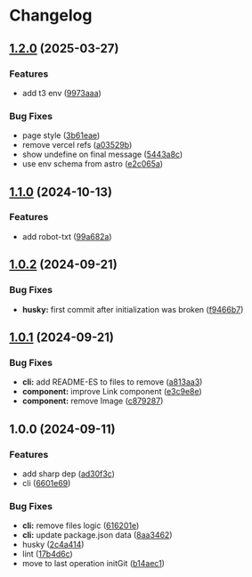 # Changelog

## [1.2.0](https://github.com/Pkcarreno/astro-minimal-template/compare/v1.1.0...v1.2.0) (2025-03-27)


### Features

* add t3 env ([9973aaa](https://github.com/Pkcarreno/astro-minimal-template/commit/9973aaa71ca62e2e19df51190e42c943b1f7599a))


### Bug Fixes

* page style ([3b61eae](https://github.com/Pkcarreno/astro-minimal-template/commit/3b61eaecb07d34f6cc8145e6ddfcace746e61bb3))
* remove vercel refs ([a03529b](https://github.com/Pkcarreno/astro-minimal-template/commit/a03529b1409f8ec5af2a317df40dbcde1e877080))
* show undefine on final message ([5443a8c](https://github.com/Pkcarreno/astro-minimal-template/commit/5443a8c6bbad6d21dcd5d1b0d20aa2d574ca8295))
* use env schema from astro ([e2c065a](https://github.com/Pkcarreno/astro-minimal-template/commit/e2c065ab13a342c5cdb0ce1c33257bf187c493ff))

## [1.1.0](https://github.com/Pkcarreno/astro-minimal-template/compare/v1.0.2...v1.1.0) (2024-10-13)


### Features

* add robot-txt ([99a682a](https://github.com/Pkcarreno/astro-minimal-template/commit/99a682ada659d849bab83c5611f3d1ad1b40503e))

## [1.0.2](https://github.com/Pkcarreno/astro-minimal-template/compare/v1.0.1...v1.0.2) (2024-09-21)


### Bug Fixes

* **husky:** first commit after initialization was broken ([f9466b7](https://github.com/Pkcarreno/astro-minimal-template/commit/f9466b7d2a3d0d91365b121eb47c7c162494e43f))

## [1.0.1](https://github.com/Pkcarreno/astro-minimal-template/compare/v1.0.0...v1.0.1) (2024-09-21)


### Bug Fixes

* **cli:** add README-ES to files to remove ([a813aa3](https://github.com/Pkcarreno/astro-minimal-template/commit/a813aa335e42aebd1cb1f7be292fea1d459e3cd3))
* **component:** improve Link component ([e3c9e8e](https://github.com/Pkcarreno/astro-minimal-template/commit/e3c9e8e65844e4a8b17154f5bb95fbb0010f9fe7))
* **component:** remove Image ([c879287](https://github.com/Pkcarreno/astro-minimal-template/commit/c8792875cbfa8ae97718e478c50ecbc6db61a8e9))

## 1.0.0 (2024-09-11)


### Features

* add sharp dep ([ad30f3c](https://github.com/Pkcarreno/astro-minimal-template/commit/ad30f3c752960bd59a5722ecec6ff76f24dacdad))
* cli ([6601e69](https://github.com/Pkcarreno/astro-minimal-template/commit/6601e69468ebfb162c2722ebb3abbd07ec3d4eb5))


### Bug Fixes

* **cli:** remove files logic ([616201e](https://github.com/Pkcarreno/astro-minimal-template/commit/616201eabc3f3fe13c58756f9486774227dc7828))
* **cli:** update package.json data ([8aa3462](https://github.com/Pkcarreno/astro-minimal-template/commit/8aa3462f3d73ed3780196886ccf1eeba3e94e7a6))
* husky ([2c4a414](https://github.com/Pkcarreno/astro-minimal-template/commit/2c4a414b886d1a7058137cef951ad5b198d52b5a))
* lint ([17b4d6c](https://github.com/Pkcarreno/astro-minimal-template/commit/17b4d6c7760f03f8ae1c67ff87e61bdd4ec4a1f0))
* move to last operation initGit ([b14aec1](https://github.com/Pkcarreno/astro-minimal-template/commit/b14aec19c0beda556dd461454b91ec8122bda002))
